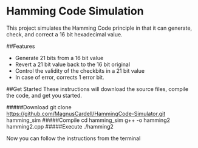 Hamming Code Simulation
========

This project simulates the Hamming Code principle in that it can generate, check, and correct a 16 bit hexadecimal value. 


##Features
- Generate 21 bits from a 16 bit value
- Revert a 21 bit value back to the 16 bit original
- Control the validity of the checkbits in a 21 bit value
- In case of error, corrects 1 error bit. 


##Get Started
These instructions will download the source files, compile the code, and get you started.

#####Download
    git clone https://github.com/MagnusCardell/HammingCode-Simulator.git hamming_sim
#####Compile
    cd hamming_sim
    g++ -o hamming2 hamming2.cpp 
#####Execute
    ./hamming2

Now you can follow the instructions from the terminal

